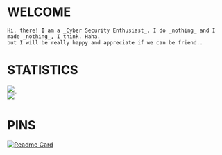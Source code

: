 # __WELCOME__

    Hi, there! I am a _Cyber Security Enthusiast_. I do _nothing_ and I made _nothing_, I think. Haha.
    but I will be really happy and appreciate if we can be friend.. 

# __STATISTICS__
<div>
    <a href="https://github.com/th3rdctrl/" target="_blank">
        <img src="https://activity-graph.herokuapp.com/graph?username=th3rdctrl&theme=redical">
    </a>
</div>
<div style="display:flex; flex-direction:row; justify-align:center;">
  <a href="https://github.com/th3rdctrl/" target="_blank">
      <img align="center" src="https://github-readme-streak-stats.herokuapp.com/?user=th3rdctrl&show_icons=true&locale=en&layout=compact&theme=radical" />
  </a>
  <a href="https://github.com/th3rdctrl/" target="_blank">
      <img align="center" src = "https://github-readme-stats.vercel.app/api?username=th3rdctrl&show_icons=true&theme=radical&line_height=28" style="width:48%;"/>
  </a>
</div>

# __PINS__
[![Readme Card](https://github-readme-stats.vercel.app/api/pin/?username=th3rdctrl&repo=cdn)](https://github.com/th3rdctrl/cdn)
